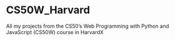 # CS50W_Harvard

All my projects from the CS50’s Web Programming with Python and JavaScript (CS50W) course in HarvardX
